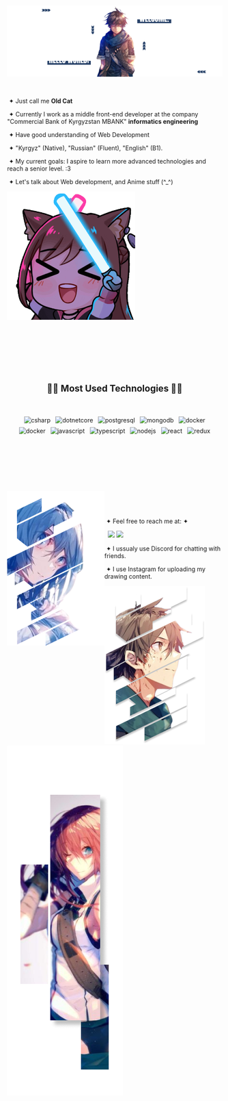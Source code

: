 <img src="./assets/images/herobanner.png">

<br>

<div>

  <p>

&nbsp;

&nbsp;&#10022; Just call me **Old Cat**

&nbsp;&#10022; Currently I work as a middle front-end developer at the company "Commercial Bank of Kyrgyzstan MBANK" **informatics engineering**

&nbsp;&#10022; Have good understanding of Web Development

&nbsp;&#10022; "Kyrgyz" (Native), "Russian" (Fluent), "English" (B1).

&nbsp;&#10022; My current goals: I aspire to learn more advanced technologies and reach a senior level. :3

&nbsp;&#10022; Let's talk about Web development, and Anime stuff (^\_^)

  </p></div>
 </div>
</div>

 <div style="">
   <img width="300" style="overflow: hidden;" height="auto" src="./assets/images/anime_github1.gif"/>
  <div>

<br><br><br><br><br><br>

<h2 align="center">🧑‍💻 Most Used Technologies 🧑‍💻</h2>
<br>
<p align="center">
    <img src="https://cdn.jsdelivr.net/gh/devicons/devicon/icons/csharp/csharp-original.svg" alt="csharp" width="54" height="54" style="vertical-align:top; margin:4px;">
    <img src="https://cdn.jsdelivr.net/gh/devicons/devicon/icons/dotnetcore/dotnetcore-original.svg" alt="dotnetcore" width="54" height="54" style="vertical-align:top; margin:4px;">
    <img src="https://cdn.jsdelivr.net/gh/devicons/devicon/icons/postgresql/postgresql-original.svg" alt="postgresql" width="54" height="54" style="vertical-align:top; margin:4px;">
    <img src="https://cdn.jsdelivr.net/gh/devicons/devicon/icons/mongodb/mongodb-original.svg" alt="mongodb" width="54" height="54" style="vertical-align:top; margin:4px;">
    <img src="https://cdn.jsdelivr.net/gh/devicons/devicon/icons/docker/docker-plain.svg" alt="docker" width="54" height="54" style="vertical-align:top; margin:4px;">
    <img src="https://cdn.jsdelivr.net/gh/devicons/devicon/icons/kubernetes/kubernetes-plain.svg" alt="docker" width="54" height="54" style="vertical-align:top; margin:4px;">
    <img src="https://cdn.jsdelivr.net/gh/devicons/devicon/icons/javascript/javascript-original.svg" alt="javascript" width="54" height="54" style="vertical-align:top; margin:4px;">
    <img src="https://cdn.jsdelivr.net/gh/devicons/devicon/icons/typescript/typescript-original.svg" alt="typescript" width="54" height="54" style="vertical-align:top; margin:4px;">
    <img src="https://cdn.jsdelivr.net/gh/devicons/devicon/icons/nodejs/nodejs-original.svg" alt="nodejs" width="54" height="54" style="vertical-align:top; margin:4px;">
    <img src="https://cdn.jsdelivr.net/gh/devicons/devicon/icons/react/react-original.svg" alt="react" width="54" height="54" style="vertical-align:top; margin:4px;">
    <img src="https://cdn.jsdelivr.net/gh/devicons/devicon/icons/redux/redux-original.svg" alt="redux" width="54" height="54" style="vertical-align:top; margin:4px;">
</p>
<h2></h2>
<br><br><br><br><br>

<div>
 <div>
  <img src="./assets/images/mary.png" align="left">
  <p align="right">

&nbsp;

&nbsp;

&nbsp;&#10022; Feel free to reach me at: &#10022;

&nbsp;
<a href="https://discord.com/users/1122382759990657044" target="_blank"><img src="https://img.shields.io/badge/discord-%237289DA.svg?&style=for-the-badge&logo=discord&logoColor=white" /></a>
<a href="https://www.instagram.com/oldcat.ash" target="_blank"><img src="https://img.shields.io/badge/Instagram-%23E4405F.svg?style=for-the-badge&logo=Instagram&logoColor=white" /></a>

&nbsp;&#10022; I ussualy use Discord for chatting with friends.

&nbsp;&#10022; I use Instagram for uploading my drawing content.

  </p>


  <img src="./assets/images/haruhiro.png" align="rigth">
  <img src="./assets/images/yume.png" align="rigth">
 </div>
</div>
